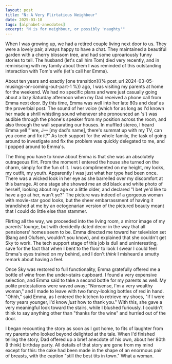 ```yaml
---
layout: post
title: "N: A Very Flirtatious Neighbour"
date: 2025-03-18
tags: [alphabet-anecdotes]
excerpt: "N is for neighbour, or possibly 'naughty'"
---
```


When I was growing up, we had a retired couple living next door to us. They were a lovely pair, always happy to have a chat. They maintained a beautiful garden with a cherry blossom tree, and had some uproariously funny stories to tell. The husband (let's call him Tom) died very recently, and in reminiscing with my family about them I was reminded of this outstanding interaction with Tom's wife (let's call her Emma).

About ten years and exactly [one transition]({% post_url 2024-03-05-musings-on-coming-out-part-1 %}) ago, I was visiting my parents at home for the weekend. We had no specific plans and were just casually going about a lazy Saturday afternoon when my Dad received a phone call from Emma next door. By this time, Emma was well into her late 80s and deaf as the proverbial post. The sound of her voice (which for as long as I'd known her made a shrill whistling sound whenever she pronounced an 's') was audible through the phone's speaker from my position across the room, and also through the wall separating our houses. In muffled stereo, I heard Emma yell "'ere, J— [my dad's name], there's summat up with my TV, can you come and fix it?" As tech support for the whole family, the task of going around to investigate and fix the problem was quickly delegated to me, and I popped around to Emma's.

The thing you have to know about Emma is that she was an absolutely outrageous flirt. From the moment I entered the house she turned on the charm, simply for the fun of it. I was complimented on my height, my looks, my outfit, my youth. Apparently I was just what her type had been once. There was a wicked look in her eye as she barrelled over my discomfort at this barrage. At one stage she showed me an old black and white photo of herself, looking about my age or a little older, and declared "I bet ye'd like to have a go at her, wun't ye?" The picture was indeed of a gorgeous woman with movie-star good looks, but the sheer embarrassment of having it brandished at me by an octogenarian version of the pictured beauty meant that I could do little else than stammer.

Flirting all the way, we proceeded into the living room, a mirror image of my parents' lounge, but with decidedly dated decor in the way that all pensioners' homes seem to be. Emma directed me toward her television set (Bang and Olufsen, wouldn't you know), and explained that she couldn't get Sky to work. The tech support stage of this job is dull and uninteresting, save for the fact that when I bent to the floor to look I swear I could feel Emma's eyes trained on my behind, and I don't _think_ I misheard a smutty remark about having a feel.

Once Sky was restored to full functionality, Emma gratefully offered me a bottle of wine from the under-stairs cupboard. I found a very expensive selection, and Emma said to take a second bottle for my parents as well. My polite protestations were waved away; "Nonsense, I'm a very wealthy woman," and I made to leave with two fancy-looking bottles of red in hand. "Ohhh," said Emma, as I entered the kitchen to retrieve my shoes, "if I were forty years younger, I'd know _just_ how to thank you." With this, she gave a very meaningful look toward the stairs, while I blushed furiously. I couldn't think to say anything other than "thanks for the wine" and hurried out of the door. 

I began recounting the story as soon as I got home, to fits of laughter from my parents who looked beyond delighted at the tale. When I'd finished telling the story, Dad offered up a brief anecdote of his own, about her 80th (I think) birthday party. All details of that story are gone from my mind except for this: the cake had been made in the shape of an enormous pair of breasts, with the caption "still the best tits in town." What a woman.
